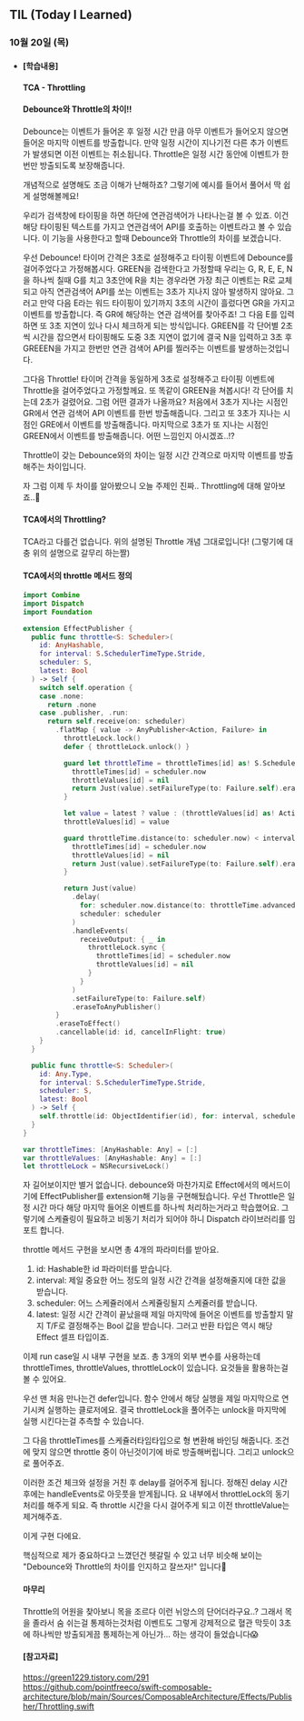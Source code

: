 ## TIL (Today I Learned)

### 10월 20일 (목)    

- #### [학습내용] 
    #### TCA - Throttling

    #### Debounce와 Throttle의 차이!!      

    Debounce는 이벤트가 들어온 후 일정 시간 만큼 아무 이벤트가 들어오지 않으면 들어온 마지막 이벤트를 방출합니다.
    만약 일정 시간이 지나기전 다른 추가 이벤트가 발생되면 이전 이벤트는 취소됩니다.
    Throttle은 일정 시간 동안에 이벤트가 한번만 방출되도록 보장해줍니다.

    개념적으로 설명해도 조금 이해가 난해하죠?
    그렇기에 예시를 들어서 풀어서 딱 쉽게 설명해볼께요!

    우리가 검색창에 타이핑을 하면 하단에 연관검색어가 나타나는걸 볼 수 있죠.
    이건 해당 타이핑된 텍스트를 가지고 연관검색어 API를 호출하는 이벤트라고 볼 수 있습니다.
    이 기능을 사용한다고 할때 Debounce와 Throttle의 차이를 보겠습니다.

    우선 Debounce!
    타이머 간격은 3초로 설정해주고 타이핑 이벤트에 Debounce를 걸어주었다고 가정해봅시다.
    GREEN을 검색한다고 가정할때 우리는 G, R, E, E, N을 하나씩 칠때 G를 치고 3초안에 R을 치는 경우라면 가장 최근 이벤트는 R로 교체되고 아직 연관검색어 API를 쏘는 이벤트는 3초가 지나지 않아 발생하지 않아요.
    그러고 만약 다음 E라는 워드 타이핑이 있기까지 3초의 시간이 흘렀다면 GR을 가지고 이벤트를 방출합니다.
    즉 GR에 해당하는 연관 검색어를 찾아주죠!
    그 다음 E를 입력하면 또 3초 지연이 있나 다시 체크하게 되는 방식입니다.
    GREEN를 각 단어별 2초씩 시간을 잡으면서 타이핑해도 도중 3초 지연이 없기에 결국 N을 입력하고 3초 후 GREEEN을 가지고 한번만 연관 검색어 API를 찔러주는 이벤트를 발생하는것입니다.

    그다음 Throttle!
    타이머 간격을 동일하게 3초로 설정해주고 타이핑 이벤트에 Throttle을 걸어주었다고 가정할께요.
    또 똑같이 GREEN을 쳐봅시다!
    각 단어를 치는데 2초가 걸렸어요.
    그럼 어떤 결과가 나올까요?
    처음에서 3초가 지나는 시점인 GR에서 연관 검색어 API 이벤트를 한번 방출해줍니다.
    그리고 또 3초가 지나는 시점인 GRE에서 이벤트를 방출해줍니다.
    마지막으로 3초가 또 지나는 시점인 GREEN에서 이벤트를 방출해줍니다.
    어떤 느낌인지 아시겠죠..!?

    Throttle이 갖는 Debounce와의 차이는 일정 시간 간격으로 마지막 이벤트를 방출해주는 차이입니다.

    자 그럼 이제 두 차이를 알아봤으니 오늘 주제인 진짜.. Throttling에 대해 알아보죠..🥲

    #### TCA에서의 Throttling?

    TCA라고 다를건 없습니다.
    위의 설명된 Throttle 개념 그대로입니다!
    (그렇기에 대충 위의 설명으로 갈무리 하는짤)

    #### TCA에서의 throttle 메서드 정의
    
    ```swift
    import Combine
    import Dispatch
    import Foundation

    extension EffectPublisher {
      public func throttle<S: Scheduler>(
        id: AnyHashable,
        for interval: S.SchedulerTimeType.Stride,
        scheduler: S,
        latest: Bool
      ) -> Self {
        switch self.operation {
        case .none:
          return .none
        case .publisher, .run:
          return self.receive(on: scheduler)
            .flatMap { value -> AnyPublisher<Action, Failure> in
              throttleLock.lock()
              defer { throttleLock.unlock() }

              guard let throttleTime = throttleTimes[id] as! S.SchedulerTimeType? else {
                throttleTimes[id] = scheduler.now
                throttleValues[id] = nil
                return Just(value).setFailureType(to: Failure.self).eraseToAnyPublisher()
              }

              let value = latest ? value : (throttleValues[id] as! Action? ?? value)
              throttleValues[id] = value

              guard throttleTime.distance(to: scheduler.now) < interval else {
                throttleTimes[id] = scheduler.now
                throttleValues[id] = nil
                return Just(value).setFailureType(to: Failure.self).eraseToAnyPublisher()
              }

              return Just(value)
                .delay(
                  for: scheduler.now.distance(to: throttleTime.advanced(by: interval)),
                  scheduler: scheduler
                )
                .handleEvents(
                  receiveOutput: { _ in
                    throttleLock.sync {
                      throttleTimes[id] = scheduler.now
                      throttleValues[id] = nil
                    }
                  }
                )
                .setFailureType(to: Failure.self)
                .eraseToAnyPublisher()
            }
            .eraseToEffect()
            .cancellable(id: id, cancelInFlight: true)
        }
      }

      public func throttle<S: Scheduler>(
        id: Any.Type,
        for interval: S.SchedulerTimeType.Stride,
        scheduler: S,
        latest: Bool
      ) -> Self {
        self.throttle(id: ObjectIdentifier(id), for: interval, scheduler: scheduler, latest: latest)
      }
    }

    var throttleTimes: [AnyHashable: Any] = [:]
    var throttleValues: [AnyHashable: Any] = [:]
    let throttleLock = NSRecursiveLock()
    ```
    자 길어보이지만 별거 없습니다.
    debounce와 마찬가지로 Effect에서의 메서드이기에 EffectPublisher를 extension해 기능을 구현해뒀습니다.
    우선 Throttle은 일정 시간 마다 해당 마지막 들어온 이벤트를 하나씩 처리하는거라고 학습했어요.
    그렇기에 스케쥴링이 필요하고 비동기 처리가 되어야 하니 Dispatch 라이브러리를 임포트 합니다.

    throttle 메서드 구현을 보시면 총 4개의 파라미터를 받아요.
    1. id: Hashable한 id 파라미터를 받습니다.
    2. interval: 제일 중요한 어느 정도의 일정 시간 간격을 설정해줄지에 대한 값을 받습니다.
    3. scheduler: 어느 스케쥴러에서 스케쥴링될지 스케쥴러를 받습니다.
    4. latest: 일정 시간 간격이 끝났을때 제일 마지막에 들어온 이벤트를 방출할지 말지 T/F로 결정해주는 Bool 값을 받습니다.
    그러고 반환 타입은 역시 해당 Effect 셀프 타입이죠.

    이제 run case일 시 내부 구현을 보죠.
    총 3개의 외부 변수를 사용하는데 throttleTimes, throttleValues, throttleLock이 있습니다.
    요것들을 활용하는걸 볼 수 있어요.

    우선 맨 처음 만나는건 defer입니다.
    함수 안에서 해당 실행을 제일 마지막으로 연기시켜 실행하는 클로저에요.
    결국 throttleLock을 풀어주는 unlock을 마지막에 실행 시킨다는걸 추측할 수 있습니다.

    그 다음 throttleTimes를 스케쥴러타임타입으로 형 변환해 바인딩 해줍니다.
    조건에 맞지 않으면 throttle 중이 아닌것이기에 바로 방출해버립니다.
    그리고 unlock으로 풀어주죠.

    이러한 조건 체크와 설정을 거친 후 delay를 걸어주게 됩니다.
    정해진 delay 시간 후에는 handleEvents로 아웃풋을 받게됩니다.
    요 내부에서 throttleLock의 동기 처리를 해주게 되요.
    즉 throttle 시간을 다시 걸어주게 되고 이전 throttleValue는 제거해주죠.

    이게 구현 다에요.

    핵심적으로 제가 중요하다고 느꼈던건 헷갈릴 수 있고 너무 비슷해 보이는 
    "Debounce와 Throttle의 차이를 인지하고 잘쓰자!" 입니다🙌

    #### 마무리

    Throttle의 어원을 찾아보니 목을 조르다 이런 뉘앙스의 단어더라구요..?
    그래서 목을 졸라서 숨 쉬는걸 통제하는것처럼 이벤트도 그렇게 강제적으로 혈관 막듯이 3초에 하나씩만 방출되게끔 통제하는게 아닌가...
    하는 생각이 들었습니다😱

    #### [참고자료]
    https://green1229.tistory.com/291   
    https://github.com/pointfreeco/swift-composable-architecture/blob/main/Sources/ComposableArchitecture/Effects/Publisher/Throttling.swift
